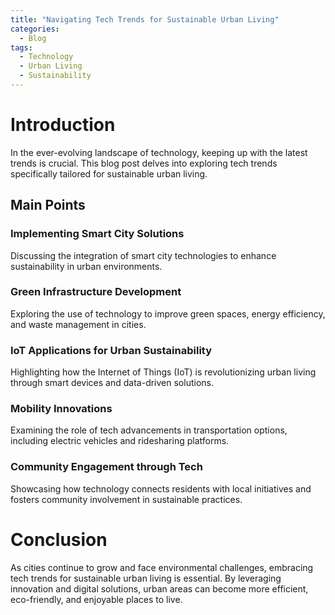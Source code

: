 ```yaml
---
title: "Navigating Tech Trends for Sustainable Urban Living"
categories:
  - Blog
tags:
  - Technology
  - Urban Living
  - Sustainability
---
```


# Introduction
In the ever-evolving landscape of technology, keeping up with the latest trends is crucial. This blog post delves into exploring tech trends specifically tailored for sustainable urban living.

## Main Points
### Implementing Smart City Solutions
Discussing the integration of smart city technologies to enhance sustainability in urban environments.

### Green Infrastructure Development
Exploring the use of technology to improve green spaces, energy efficiency, and waste management in cities.

### IoT Applications for Urban Sustainability
Highlighting how the Internet of Things (IoT) is revolutionizing urban living through smart devices and data-driven solutions.

### Mobility Innovations
Examining the role of tech advancements in transportation options, including electric vehicles and ridesharing platforms.

### Community Engagement through Tech
Showcasing how technology connects residents with local initiatives and fosters community involvement in sustainable practices.

# Conclusion
As cities continue to grow and face environmental challenges, embracing tech trends for sustainable urban living is essential. By leveraging innovation and digital solutions, urban areas can become more efficient, eco-friendly, and enjoyable places to live.